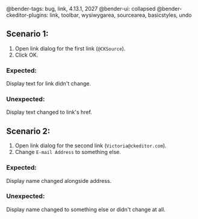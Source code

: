 @bender-tags: bug, link, 4.13.1, 2027
@bender-ui: collapsed
@bender-ckeditor-plugins: link, toolbar, wysiwygarea, sourcearea, basicstyles, undo

## Scenario 1:

1. Open link dialog for the first link (`@CKSource`).
1. Click OK.

  ### Expected:
  Display text for link didn't change.

  ### Unexpected:
  Display text changed to link's href.

## Scenario 2:

1. Open link dialog for the second link (`Victoria@ckeditor.com`).
2. Change `E-mail Address` to something else.

  ### Expected:
  Display name changed alongside address.

  ### Unexpected:
  Display name changed to something else or didn't change at all.
